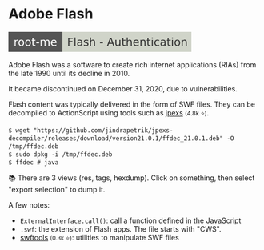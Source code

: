 # Adobe Flash

[![flash_authentication](../../../../cybersecurity/_badges/rootme/web_client/flash_authentication.svg)](https://www.root-me.org/en/Challenges/Web-Client/Flash-Authentication)

<div class="row row-cols-lg-2"><div>

Adobe Flash was a software to create rich internet applications (RIAs) from the late 1990 until its decline in 2010.

It became discontinued on December 31, 2020, due to vulnerabilities.

Flash content was typically delivered in the form of SWF files. They can be decompiled to ActionScript using tools such as [jpexs](https://github.com/jindrapetrik/jpexs-decompiler) <small>(4.8k ⭐)</small>.

```shell!
$ wget "https://github.com/jindrapetrik/jpexs-decompiler/releases/download/version21.0.1/ffdec_21.0.1.deb" -O /tmp/ffdec.deb
$ sudo dpkg -i /tmp/ffdec.deb
$ ffdec # java
```

📚 There are 3 views (res, tags, hexdump). Click on something, then select "export selection" to dump it.
</div><div>

A few notes:

* `ExternalInterface.call()`: call a function defined in the JavaScript
* `.swf`: the extension of Flash apps. The file starts with "CWS".
* [swftools](https://github.com/swftools/swftools) <small>(0.3k ⭐)</small>: utilities to manipulate SWF files
</div></div>